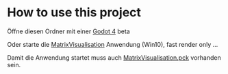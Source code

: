 # How to use this project

Öffne diesen Ordner mit einer [Godot 4](https://godotengine.org/article/dev-snapshot-godot-4-0-beta-10#downloads) beta

Oder starte die [MatrixVisualisation](MatrixVisualisation.console.exe) Anwendung (Win10), fast render only ...

Damit die Anwendung startet muss auch [MatrixVisualisation.pck](MatrixVisualisation.pck) vorhanden sein.

